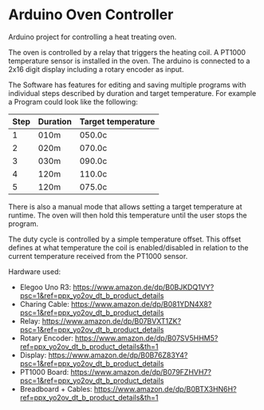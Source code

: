 # Arduino Oven Controller
Arduino project for controlling a heat treating oven.

The oven is controlled by a relay that triggers the heating coil. A PT1000 temperature sensor is installed in the oven. The arduino is connected to a 2x16 digit display including a rotary encoder as input.

The Software has features for editing and saving multiple programs with individual steps described by duration and target temperature. For example a Program could look like the following:

| Step | Duration | Target temperature |
|------|----------|--------------------|
|1     |010m      |050.0c              |
|2     |020m      |070.0c              |
|3     |030m      |090.0c              |
|4     |120m      |110.0c              |
|5     |120m      |075.0c              |

There is also a manual mode that allows setting a target temperature at runtime. The oven will then hold this temperature until the user stops the program.

The duty cycle is controlled by a simple temperature offset. This offset defines at what temperature the coil is enabled/disabled in relation to the current temperature received from the PT1000 sensor.

Hardware used:
- Elegoo Uno R3: https://www.amazon.de/dp/B0BJKDQ1VY?psc=1&ref=ppx_yo2ov_dt_b_product_details
- Charing Cable: https://www.amazon.de/dp/B081YDN4X8?psc=1&ref=ppx_yo2ov_dt_b_product_details
- Relay: https://www.amazon.de/dp/B07BVXT1ZK?psc=1&ref=ppx_yo2ov_dt_b_product_details
- Rotary Encoder: https://www.amazon.de/dp/B07SV5HHM5?ref=ppx_yo2ov_dt_b_product_details&th=1
- Display: https://www.amazon.de/dp/B0B76Z83Y4?psc=1&ref=ppx_yo2ov_dt_b_product_details
- PT1000 Board: https://www.amazon.de/dp/B079FZHVH7?psc=1&ref=ppx_yo2ov_dt_b_product_details
- Breadboard + Cables: https://www.amazon.de/dp/B0BTX3HN6H?ref=ppx_yo2ov_dt_b_product_details&th=1
